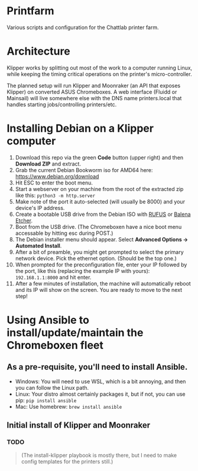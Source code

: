 # Printfarm

Various scripts and configuration for the Chattlab printer farm.

# Architecture

Klipper works by splitting out most of the work to a computer running Linux, while keeping the timing critical operations on the printer's micro-controller. 

The planned setup will run Klipper and Moonraker (an API that exposes Klipper) on converted ASUS Chromeboxes. A web interface (Fluidd or Mainsail) will live somewhere else with the DNS name printers.local that handles starting jobs/controlling printers/etc.

# Installing Debian on a Klipper computer

1. Download this repo via the green **Code** button (upper right) and then **Download ZIP** and extract.
1. Grab the current Debian Bookworm iso for AMD64 here: https://www.debian.org/download
1. Hit ESC to enter the boot menu.
1. Start a webserver on your machine from the root of the extracted zip like this: `python3 -m http.server`
1. Make note of the port it auto-selected (will usually be 8000) and your device's IP address. 
1. Create a bootable USB drive from the Debian ISO with [RUFUS](https://rufus.ie/en/) or [Balena Etcher](https://github.com/balena-io/etcher).
1. Boot from the USB drive. (The Chromeboxen have a nice boot menu accessable by hitting esc during POST.)
1. The Debian installer menu should appear. Select **Advanced Options -> Automated Install**.
1. After a bit of preamble, you might get prompted to select the primary network device. Pick the ethernet option. (Should be the top one.)
1. When prompted for the preconfiguration file, enter your IP followed by the port, like this (replacing the example IP with yours): `192.168.1.1:8000` and hit enter.
1. After a few minutes of installation, the machine will automatically reboot and its IP will show on the screen. You are ready to move to the next step!

# Using Ansible to install/update/maintain the Chromeboxen fleet

## As a pre-requisite, you'll need to install Ansible. 

- Windows: You will need to use WSL, which is a bit annoying, and then you can follow the Linux path.
- Linux: Your distro almost certainly packages it, but if not, you can use pip: `pip install ansible`
- Mac: Use homebrew: `brew install ansible`

## Initial install of Klipper and Moonraker

### TODO 
> (The install-klipper playbook is mostly there, but I need to make config templates for the printers still.)
